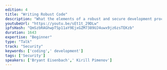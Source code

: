 ```yaml
---
edition: 4
title: "Writing Robust Code"
description: "What the elements of a robust and secure development process looks like: 1) V Model of development 2) Writing requirements 3) Requirements traceability 4) Test-driven development in practice 5) Obtaining an audit 6) Operational security during launch"
youtubeUrl: "https://youtu.be/sEt1t_29DLw"
ipfsHash: "QmSzbRAGhwpTSp11aY9EjxGZM7389UJ4uwx9jz6zsTEKzb"
duration: 1643
expertise: "Beginner"
type: "Talk"
track: "Security"
keywords: ['coding',' development']
tags: ['Security']
speakers: ['Bryant Eisenbach',' Kirill Pimenov']
---
```

